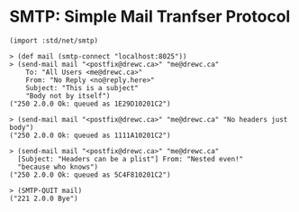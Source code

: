 # SMTP: Simple Mail Tranfser Protocol

    (import :std/net/smtp)

    > (def mail (smtp-connect "localhost:8025"))
    > (send-mail mail "<postfix@drewc.ca>" "me@drewc.ca"
        To: "All Users <me@drewc.ca>"
        From: "No Reply <no@reply.here>"
        Subject: "This is a subject"
        "Body not by itself")
    ("250 2.0.0 Ok: queued as 1E29D10201C2")
    
    > (send-mail mail "<postfix@drewc.ca>" "me@drewc.ca" "No headers just body")
    ("250 2.0.0 Ok: queued as 1111A10201C2")
    
    > (send-mail mail "<postfix@drewc.ca>" "me@drewc.ca"
      [Subject: "Headers can be a plist"] From: "Nested even!"
      "because who knows")
    ("250 2.0.0 Ok: queued as 5C4F810201C2")
    
    > (SMTP-QUIT mail)
    ("221 2.0.0 Bye")

